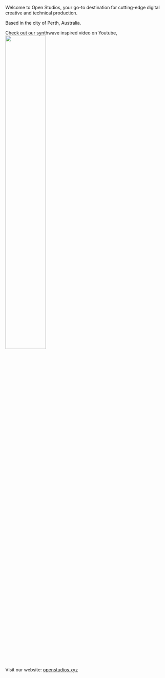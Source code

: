 Welcome to Open Studios, your go-to destination for cutting-edge digital creative and technical production.

Based in the city of Perth, Australia.

Check out our synthwave inspired video on Youtube,
[<img src="https://i.ytimg.com/vi/gYr3hbP24sQ/maxresdefault.jpg" width="50%">](https://www.youtube.com/watch?v=gYr3hbP24sQ "To Another World")

Visit our website: [openstudios.xyz](https://openstudios.xyz)
